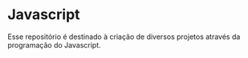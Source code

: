 # Javascript
Esse repositório é destinado à criação de diversos projetos através da programação do Javascript.
